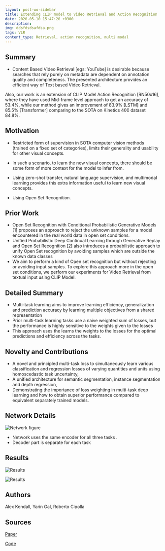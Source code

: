 ```yaml
---
layout: post-wo-sidebar
title: Extending CLIP model to Video Retrieval and Action Recognition
date: 2020-05-10 15:47:20 +0300
description: 
img: ddsfdsdsafdsa.png
tags: VLR
content_type: Retrieval, action recognition, multi modal
---
```




## Summary
* Content Based Video Retrieval [egs: YouTube] is desirable because searches that rely purely on metadata are dependent on annotation quality and completeness. The presented architecture provides an efficient way of Text based Video Retrieval. 

Also, our work is an extension of CLIP Model Action Recognition 
[RN50x16], where they have used Mid-frame level approach to get an accuracy of 53.4%, while our method gives an improvement of 83.9% [LSTM] and 85.5% [Transformer] comparing to the SOTA on Kinetics 400 dataset 84.8%.


## Motivation
* Restricted form of supervision in SOTA computer vision methods (trained on a fixed set of categories), limits their generality and usability for other visual concepts.

* In such a scenario, to learn the new visual concepts, there should be some form of more context for the model to infer from.

* Using  zero-shot transfer, natural language supervision, and multimodal learning provides this extra information useful to learn new visual concepts.

* Using Open Set Recognition. 

## Prior Work


* Open Set Recognition with Conditional Probabilistic Generative Models [1] proposes an approach to reject the unknown samples for a model encountered in the real world data in open set conditions.
* Unified Probabilistic Deep Continual Learning through Generative Replay and Open Set Recognition [2] also introduces a probabilistic approach to unify Open Set recognition by avoiding samples which are outside the known data classes
* We aim to perform a kind of Open set recognition but without rejecting or avoiding input samples.
To explore this approach more in the open set conditions, we perform our experiments for Video Retrieval from textual input using CLIP Model.

## Detailed Summary
* Multi-task learning aims to improve learning efficiency, generalization and prediction accuracy by learning multiple objectives from a shared representation
* Prior multi-task learning tasks use a naive weighted sum of losses, but the performance is highly sensitive to the weights given to the losses 
* This approach uses the learns the weights to the losses for the optimal predictions and efficiency across the tasks.

## Novelty and Contributions
* A novel and principled multi-task loss to simultaneously learn various classification and
regression losses of varying quantities and units using homoscedastic task uncertainty,
* A unified architecture for semantic segmentation, instance segmentation and depth regression,
* Demonstrating the importance of loss weighting in multi-task deep learning and how to
obtain superior performance compared to equivalent separately trained models.

## Network Details
![Network figure]({{site.baseurl}}/assets/img/ddsfdsdsafdsa.png)
* Network uses the same encoder for all three tasks .
* Decoder part is separate for each task




## Results
![Results]({{site.baseurl}}/assets/img/gvsgadsdf.png)


![Results]({{site.baseurl}}/assets/img/dsfdsfsdfsd.png)

## Authors
Alex Kendall, Yarin Gal, Roberto Cipolla

## Sources
[Paper](https://arxiv.org/abs/1705.07115)

[Code](https://github.com/yaringal/multi-task-learning-example/blob/master/multi-task-learning-example.ipynb)
